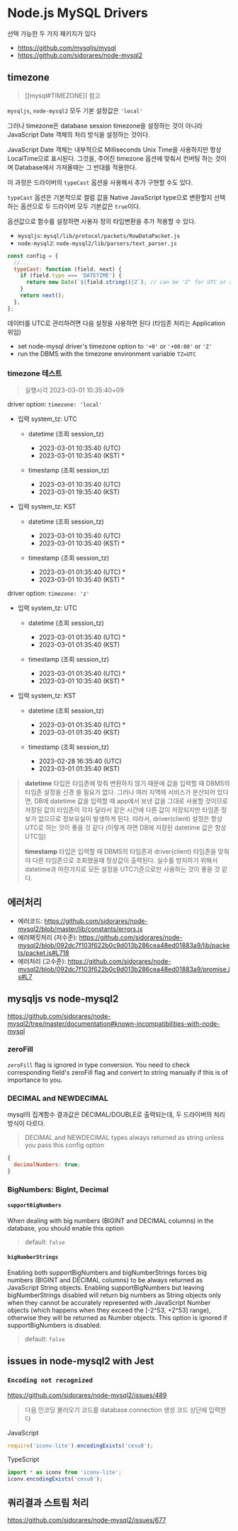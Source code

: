 # Node.js MySQL Drivers

선택 가능한 두 가지 패키지가 있다

- <https://github.com/mysqljs/mysql>
- <https://github.com/sidorares/node-mysql2>

## timezone

> [[mysql#TIMEZONE]] 참고

`mysqljs`, `node-mysql2` 모두 기본 설정값은 `'local'`

그러나 timezone은 database session timezone을 설정하는 것이 아니라 JavaScript Date 객체의 처리 방식을 설정하는 것이다.

JavaScript Date 객체는 내부적으로 Milliseconds Unix Time을 사용하지만 항상 LocalTime으로 표시된다.
그것을, 주어진 timezone 옵션에 맞춰서 컨버팅 하는 것이며 Database에서 가져올때는 그 반대를 적용한다.

이 과정은 드라이버의 `typeCast` 옵션을 사용해서 추가 구현할 수도 있다.

`typeCast` 옵션은 기본적으로 컬럼 값을 Native JavaScript type으로 변환할지 선택하는 옵션으로 두 드라이버 모두 기본값은 `true`이다.

옵션값으로 함수를 설정하면 사용자 정의 타입변환을 추가 적용할 수 있다.

- `mysqljs`: `mysql/lib/protocol/packets/RowDataPacket.js`
- `node-mysql2`: `node-mysql2/lib/parsers/text_parser.js`

```js
const config = {
  //...
  typeCast: function (field, next) {
    if (field.type === 'DATETIME') {
      return new Date(`${field.string()}Z`); // can be 'Z' for UTC or an offset in the form '+HH:MM' or '-HH:MM'
    }
    return next();
  },
};
```

데이터를 UTC로 관리하려면 다음 설정을 사용하면 된다 (타임존 처리는 Application 위임)

- set node-mysql driver's timezone option to `'+0'` or `'+00:00'` or `'Z'`
- run the DBMS with the timezone environment variable `TZ=UTC`

### timezone 테스트

> 실행시각 2023-03-01 10:35:40+09

driver option: `timezone: 'local'`

- 입력 system_tz: UTC

  - datetime (조회 session_tz)
    - 2023-03-01 10:35:40 (UTC)
    - 2023-03-01 10:35:40 (KST) *

  - timestamp (조회 session_tz)
    - 2023-03-01 10:35:40 (UTC)
    - 2023-03-01 19:35:40 (KST)

- 입력 system_tz: KST

  - datetime (조회 session_tz)
    - 2023-03-01 10:35:40 (UTC)
    - 2023-03-01 10:35:40 (KST) *

  - timestamp (조회 session_tz)
    - 2023-03-01 01:35:40 (UTC) *
    - 2023-03-01 10:35:40 (KST) *

driver option: `timezone: 'z'`

- 입력 system_tz: UTC

  - datetime (조회 session_tz)
    - 2023-03-01 01:35:40 (UTC) *
    - 2023-03-01 01:35:40 (KST)

  - timestamp (조회 session_tz)
    - 2023-03-01 01:35:40 (UTC) *
    - 2023-03-01 10:35:40 (KST) *

- 입력 system_tz: KST

  - datetime (조회 session_tz)
    - 2023-03-01 01:35:40 (UTC) *
    - 2023-03-01 01:35:40 (KST)

  - timestamp (조회 session_tz)
    - 2023-02-28 16:35:40 (UTC)
    - 2023-03-01 01:35:40 (KST)

> **datetime** 타입은 타임존에 맞춰 변환하지 않기 때문에 값을 입력할 때 DBMS의 타임존 설정을 신경 쓸 필요가 없다.
> 그러나 여러 지역에 서비스가 분산되어 있다면, DB에 datetime 값을 입력할 때 app에서 보낸 값을 그대로 사용할 것이므로
> 저장된 값의 타임존이 각자 달라서 같은 시간에 다른 값이 저장되지만 타임존 정보가 없으므로 정보유실이 발생하게 된다.
> 따라서, driver(client) 설정은 항상 UTC로 하는 것이 좋을 것 같다 (이렇게 하면 DB에 저장된 datetime 값은 항상 UTC임)
>
> **timestamp** 타입은 입력할 때 DBMS의 타임존과 driver(client) 타임존을 맞춰야 다른 타임존으로 조회했을때 정상값이 출력된다.
> 실수를 방지하기 위해서 datetime과 마찬가지로 모든 설정을 UTC기준으로만 사용하는 것이 좋을 것 같다.

## 에러처리

- 에러코드: <https://github.com/sidorares/node-mysql2/blob/master/lib/constants/errors.js>
- 에러패킷처리 (저수준): <https://github.com/sidorares/node-mysql2/blob/092dc7f103f622b0c9d013b286cea48ed01883a9/lib/packets/packet.js#L718>
- 에러처리 (고수준): <https://github.com/sidorares/node-mysql2/blob/092dc7f103f622b0c9d013b286cea48ed01883a9/promise.js#L7>

## mysqljs vs node-mysql2

<https://github.com/sidorares/node-mysql2/tree/master/documentation#known-incompatibilities-with-node-mysql>

### zeroFill

`zeroFill` flag is ignored in type conversion.
You need to check corresponding field's zeroFill flag and convert to string manually if this is of importance to you.

### DECIMAL and NEWDECIMAL

mysql의 집계함수 결과값은 DECIMAL/DOUBLE로 출력되는데, 두 드라이버의 처리방식이 다르다.

> DECIMAL and NEWDECIMAL types always returned as string unless you pass this config option

```js
{
  decimalNumbers: true;
}
```

### BigNumbers: BigInt, Decimal

#### `supportBigNumbers`

When dealing with big numbers (BIGINT and DECIMAL columns) in the database, you should enable this option

> default: `false`

#### `bigNumberStrings`

Enabling both supportBigNumbers and bigNumberStrings forces big numbers (BIGINT and DECIMAL columns) to be always returned as JavaScript String objects.
Enabling supportBigNumbers but leaving bigNumberStrings disabled will return big numbers as String objects
only when they cannot be accurately represented with JavaScript Number objects (which happens when they exceed the [-2^53, +2^53] range),
otherwise they will be returned as Number objects. This option is ignored if supportBigNumbers is disabled.

> default: `false`

## issues in node-mysql2 with Jest

### `Encoding not recognized`

<https://github.com/sidorares/node-mysql2/issues/489>

> 다음 인코딩 불러오기 코드를 database connection 생성 코드 상단에 입력한다

JavaScript

```js
require('iconv-lite').encodingExists('cesu8');
```

TypeScript

```ts
import * as iconv from 'iconv-lite';
iconv.encodingExists('cesu8');
```

## 쿼리결과 스트림 처리

<https://github.com/sidorares/node-mysql2/issues/677>
